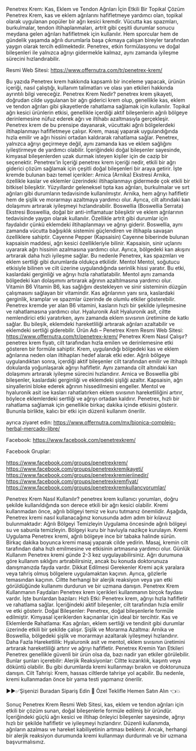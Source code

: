 Penetrex Krem: Kas, Eklem ve Tendon Ağrıları İçin Etkili Bir Topikal Çözüm
Penetrex Krem, kas ve eklem ağrılarını hafifletmeye yardımcı olan, topikal olarak uygulanan popüler bir ağrı kesici kremdir. Vücutta kas spazmları, burkulmalar, tendon iltihaplanmaları, artrit gibi çeşitli durumlar sonucu meydana gelen ağrıları hafifletmek için kullanılır. Hem sporcular hem de gündelik yaşamda ağrılı durumlarla başa çıkmaya çalışan bireyler tarafından yaygın olarak tercih edilmektedir. Penetrex, etkin formülasyonu ve doğal bileşenleri ile yalnızca ağrıyı gidermekle kalmaz, aynı zamanda iyileşme sürecini hızlandırabilir.

Resmi Web Sitesi: https://www.offernutra.com/tr/penetrex-krem/


Bu yazıda Penetrex krem hakkında kapsamlı bir inceleme yapacak, ürünün içeriği, nasıl çalıştığı, kullanım talimatları ve olası yan etkileri hakkında ayrıntılı bilgi vereceğiz.
Penetrex Krem Nedir?
penetrex krem ​​şikayeti, doğrudan cilde uygulanan bir ağrı giderici krem olup, genellikle kas, eklem ve tendon ağrıları gibi şikayetlerde rahatlama sağlamak için kullanılır. Topikal ağrı kesici ürünlerin etkisi, genellikle içerdiği aktif bileşenlerin ağrılı bölgeye derinlemesine nüfuz ederek ağrı ve iltihabı azaltmasıyla gerçekleşir. Penetrex krem de bu prensipe dayanarak, vücuttaki ağrılı bölgelerdeki iltihaplanmayı hafifletmeye çalışır.
Krem, masaj yaparak uygulandığında hızla emilir ve ağrı hissini ortadan kaldırarak rahatlama sağlar. Penetrex, yalnızca ağrıyı geçirmeye değil, aynı zamanda kas ve eklem sağlığını iyileştirmeye de yardımcı olabilir. İçeriğindeki doğal bileşenler sayesinde, kimyasal bileşenlerden uzak durmak isteyen kişiler için de cazip bir seçenektir.
Penetrex’in İçeriği
penetrex krem ​​içeriği nedir, etkili bir ağrı giderici çözüm sağlamak için çeşitli doğal bileşenleri bir araya getirir. İşte kremde bulunan bazı temel içerikler:
Arnica (Arnika) Ekstresi
Arnika, özellikle kaslar ve eklemler üzerindeki iltihaplanmayı gidermede çok etkili bir bitkisel bileşiktir. Yüzyıllardır geleneksel tıpta kas ağrıları, burkulmalar ve sırt ağrıları gibi durumların tedavisinde kullanılmıştır. Arnika, hem ağrıyı hafifletir hem de şişlik ve morarmayı azaltmaya yardımcı olur. Ayrıca, cilt altındaki kan dolaşımını artırarak iyileşmeyi hızlandırabilir.
Boswellia (Boswellia Serrata) Ekstresi
Boswellia, doğal bir anti-inflamatuar bileşiktir ve eklem ağrılarının tedavisinde yaygın olarak kullanılır. Özellikle artrit gibi durumlar için faydalıdır çünkü eklemdeki iltihaplanmayı ve ağrıyı giderir. Boswellia, aynı zamanda vücutta bağışıklık sistemini güçlendiren ve iltihapla savaşan özelliklere sahiptir.
Cayenne Pepper (Kapsaisin)
Cayenne biberinde bulunan kapsaisin maddesi, ağrı kesici özellikleriyle bilinir. Kapsaisin, sinir uçlarını uyararak ağrı hissinin azalmasına yardımcı olur. Ayrıca, bölgedeki kan akışını artırarak daha hızlı iyileşme sağlar. Bu nedenle Penetrex, kas spazmları ve eklem sertliği gibi durumlarda oldukça etkilidir.
Mentol
Mentol, soğutucu etkisiyle bilinen ve cilt üzerine uygulandığında serinlik hissi yaratır. Bu etki, kaslardaki gerginliği ve ağrıyı hızla rahatlatabilir. Mentol aynı zamanda bölgedeki kan dolaşımını artırarak ağrının azaltılmasına yardımcı olur.
Vitamin B6
Vitamin B6, kas sağlığını destekleyen ve sinir sisteminin düzgün çalışmasını sağlayan bir vitamindir. Kas ağrılarının yanı sıra, kaslardaki gerginlik, kramplar ve spazmlar üzerinde de olumlu etkiler gösterebilir. Penetrex kremde yer alan B6 vitamini, kasların hızlı bir şekilde iyileşmesine ve rahatlamasına yardımcı olur.
Hyaluronik Asit
Hyaluronik asit, ciltte nemlendirici etki yaratırken, aynı zamanda eklem sıvısının üretimine de katkı sağlar. Bu bileşik, eklemdeki hareketliliği artırarak ağrıları azaltabilir ve eklemdeki sertliği giderebilir.
Ürün Adı – Penetrex Krem
Resmi Web Sitesi: https://www.offernutra.com/tr/penetrex-krem/
Penetrex Krem Nasıl Çalışır?
penetrex krem ​​fiyatı, cilt tarafından hızla emilen ve derinlemesine etki gösteren bir formüle sahiptir. Krem, uygulandığı bölgedeki kas ve eklem ağrılarına neden olan iltihapları hedef alarak etki eder. Ağrılı bölgeye uygulandıktan sonra, içerdiği aktif bileşenler cilt tarafından emilir ve iltihaplı dokularda yoğunlaşarak ağrıyı hafifletir. Aynı zamanda cilt altındaki kan dolaşımını artırarak iyileşme sürecini hızlandırır.
Arnica ve Boswellia gibi bileşenler, kaslardaki gerginliği ve eklemdeki şişliği azaltır. Kapsaisin, ağrı sinyallerini bloke ederek ağrının hissedilmesini engeller. Mentol ve hyaluronik asit ise kasları rahatlatırken eklem sıvısının hareketliliğini artırır, böylece eklemlerdeki sertliği ve ağrıyı ortadan kaldırır.
Penetrex, hızlı bir rahatlama sağlamak için genellikle birkaç dakika içinde etkisini gösterir. Bununla birlikte, kalıcı bir etki için düzenli kullanım önerilir.

ayrıca ziyaret edin:
https://www.offernutra.com/mx/bionica-complejo-herbal-mercado-libre/



Facebook: 
https://www.facebook.com/penetrexkrem/

Facebook Gruplar:

https://www.facebook.com/groups/penetrexkrem/
https://www.facebook.com/groups/penetrexkremikayeti/
https://www.facebook.com/groups/penetrexkremieriinedir/
https://www.facebook.com/groups/penetrexkremfiyat/
https://www.facebook.com/groups/penetrexkremkullancyorumlar/


Penetrex Krem Nasıl Kullanılır?
penetrex krem ​​kullanıcı yorumları, doğru şekilde kullanıldığında son derece etkili bir ağrı kesici olabilir. Kremi kullanmadan önce, ağrılı bölgeyi temiz ve kuru tutmanız önemlidir. Aşağıda, Penetrex kremi nasıl kullanacağınız konusunda adım adım bir kılavuz bulunmaktadır:
Ağrılı Bölgeyi Temizleyin
Uygulama öncesinde ağrılı bölgeyi su ve sabunla temizleyin. Bölgeyi kuru bir havluyla nazikçe kurulayın.
Kremi Uygulama
Penetrex kremi, ağrılı bölgeye ince bir tabaka halinde sürün. Birkaç dakika boyunca kremi masaj yaparak cilde yedirin. Masaj, kremin cilt tarafından daha hızlı emilmesine ve etkisinin artmasına yardımcı olur.
Günlük Kullanım
Penetrex kremi günde 2-3 kez uygulayabilirsiniz. Ağrı durumuna göre kullanım sıklığını artırabilirsiniz, ancak bu konuda doktorunuza danışmanızda fayda vardır.
Dikkat Edilmesi Gerekenler
Kremi açık yaralara veya tahriş olmuş bölgelere uygulamaktan kaçının. Ayrıca, gözlerle temasından kaçının. Ciltte herhangi bir alerjik reaksiyon veya yan etki görüldüğünde kullanımı durdurun ve bir uzmana danışın.
Penetrex Krem Kullanmanın Faydaları
Penetrex krem ​​içerikleri kullanmanın birçok faydası vardır. İşte bunlardan bazıları:
Hızlı Etki: Penetrex krem, ağrıyı hızla hafifletir ve rahatlama sağlar. İçeriğindeki aktif bileşenler, cilt tarafından hızla emilir ve etki gösterir.
Doğal Bileşenler: Penetrex, doğal bileşenlerle formüle edilmiştir. Kimyasal içeriklerden kaçınanlar için ideal bir tercihtir.
Kas ve Eklemlerde Rahatlama: Kas ağrıları, eklem sertliği ve tendinit gibi durumlar üzerinde etkili bir şekilde çalışır.
Şişlik ve Morarma Azaltma: Arnika ve Boswellia, bölgedeki şişlik ve morarmayı azaltarak iyileşmeyi hızlandırır.
Daha Fazla Hareketlilik: Hyaluronik asit ve mentol, eklem sıvısının üretimini artırarak hareketliliği artırır ve ağrıyı hafifletir.
Penetrex Kremin Yan Etkileri
Penetrex genellikle güvenli bir ürün olsa da, bazı nadir yan etkiler görülebilir. Bunlar şunları içerebilir:
Alerjik Reaksiyonlar: Ciltte kızarıklık, kaşıntı veya döküntü olabilir. Bu gibi durumlarda kremi kullanmayı bırakın ve doktorunuza danışın.
Cilt Tahrişi: Krem, hassas ciltlerde tahrişe yol açabilir. Bu nedenle, kremi kullanmadan önce bir yama testi yapmanız önerilir.




▶▶✅Şişenizi Buradan Sipariş Edin 🛒 Özel Teklifle Hemen Satın Alın 👈💥

Sonuç
Penetrex Krem Resmi Web Sitesi, kas, eklem ve tendon ağrıları için etkili bir çözüm sunan, doğal bileşenlerle formüle edilmiş bir üründür. İçeriğindeki güçlü ağrı kesici ve iltihap önleyici bileşenler sayesinde, ağrıyı hızlı bir şekilde hafifletir ve iyileşmeyi hızlandırır. Düzenli kullanımda, ağrıların azalması ve hareket kabiliyetinin artması beklenir. Ancak, herhangi bir alerjik reaksiyon durumunda kremi kullanmayı durdurmalı ve bir uzmana başvurmalısınız.

